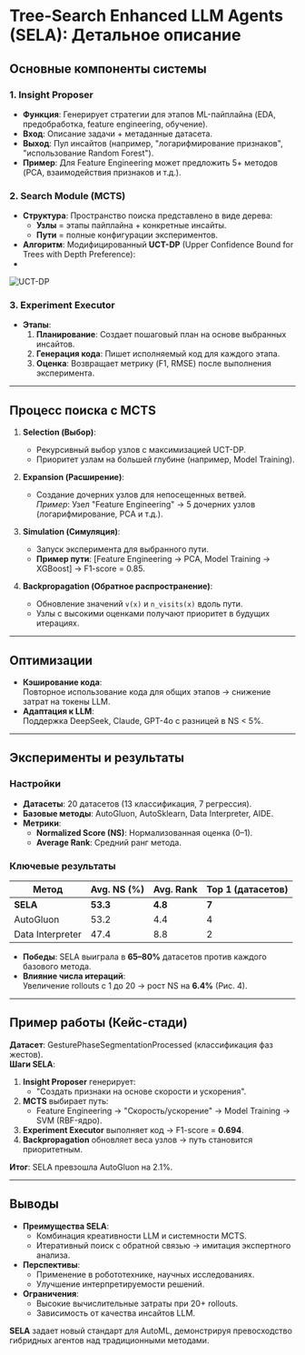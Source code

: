 # Tree-Search Enhanced LLM Agents (SELA): Детальное описание

##  Основные компоненты системы

### 1. **Insight Proposer**
- **Функция**: Генерирует стратегии для этапов ML-пайплайна (EDA, предобработка, feature engineering, обучение).  
- **Вход**: Описание задачи + метаданные датасета.  
- **Выход**: Пул инсайтов (например, "логарифмирование признаков", "использование Random Forest").  
- **Пример**: Для Feature Engineering может предложить 5+ методов (PCA, взаимодействия признаков и т.д.).

### 2. **Search Module (MCTS)**
- **Структура**: Пространство поиска представлено в виде дерева:  
  - **Узлы** = этапы пайплайна + конкретные инсайты.  
  - **Пути** = полные конфигурации экспериментов.  
- **Алгоритм**: Модифицированный **UCT-DP** (Upper Confidence Bound for Trees with Depth Preference): 
-  
 ![UCT-DP](D:\Mephi\22kaf\4sem\AgentSystem\LangChain\research\img\LaTex_f.png)

### 3. **Experiment Executor**
- **Этапы**:  
  1. **Планирование**: Создает пошаговый план на основе выбранных инсайтов.  
  2. **Генерация кода**: Пишет исполняемый код для каждого этапа.  
  3. **Оценка**: Возвращает метрику (F1, RMSE) после выполнения эксперимента.

---

##  Процесс поиска с MCTS

1. **Selection (Выбор)**:  
   - Рекурсивный выбор узлов с максимизацией UCT-DP.  
   - Приоритет узлам на большей глубине (например, Model Training).

2. **Expansion (Расширение)**:  
   - Создание дочерних узлов для непосещенных ветвей.  
   *Пример*: Узел "Feature Engineering" → 5 дочерних узлов (логарифмирование, PCA и т.д.).

3. **Simulation (Симуляция)**:  
   - Запуск эксперимента для выбранного пути.  
   - **Пример пути**: [Feature Engineering → PCA, Model Training → XGBoost] → F1-score = 0.85.

4. **Backpropagation (Обратное распространение)**:  
   - Обновление значений `v(x)` и `n_visits(x)` вдоль пути.  
   - Узлы с высокими оценками получают приоритет в будущих итерациях.

---

##  Оптимизации

- **Кэширование кода**:  
  Повторное использование кода для общих этапов → снижение затрат на токены LLM.  
- **Адаптация к LLM**:  
  Поддержка DeepSeek, Claude, GPT-4o с разницей в NS < 5%.

---

##  Эксперименты и результаты

### Настройки
- **Датасеты**: 20 датасетов (13 классификация, 7 регрессия).  
- **Базовые методы**: AutoGluon, AutoSklearn, Data Interpreter, AIDE.  
- **Метрики**:  
  - **Normalized Score (NS)**: Нормализованная оценка (0–1).  
  - **Average Rank**: Средний ранг метода.

### Ключевые результаты
| Метод          | Avg. NS (%) | Avg. Rank | Top 1 (датасетов) |  
|----------------|-------------|-----------|-------------------|  
| **SELA**       | **53.3**    | **4.8**   | **7**             |  
| AutoGluon      | 53.2        | 4.4       | 4                 |  
| Data Interpreter| 47.4        | 8.8       | 2                 |  

- **Победы**: SELA выиграла в **65–80%** датасетов против каждого базового метода.  
- **Влияние числа итераций**:  
  Увеличение rollouts с 1 до 20 → рост NS на **6.4%** (Рис. 4).  

---

##  Пример работы (Кейс-стади)

**Датасет**: GesturePhaseSegmentationProcessed (классификация фаз жестов).  
**Шаги SELA**:  
1. **Insight Proposer** генерирует:  
   - "Создать признаки на основе скорости и ускорения".  
2. **MCTS** выбирает путь:  
   - Feature Engineering → "Скорость/ускорение" → Model Training → SVM (RBF-ядро).  
3. **Experiment Executor** выполняет код → F1-score = **0.694**.  
4. **Backpropagation** обновляет веса узлов → путь становится приоритетным.

**Итог**: SELA превзошла AutoGluon на 2.1%.

---

##  Выводы
- **Преимущества SELA**:  
  - Комбинация креативности LLM и системности MCTS.  
  - Итеративный поиск с обратной связью → имитация экспертного анализа.  
- **Перспективы**:  
  - Применение в робототехнике, научных исследованиях.  
  - Улучшение интерпретируемости решений.  
- **Ограничения**:  
  - Высокие вычислительные затраты при 20+ rollouts.  
  - Зависимость от качества инсайтов LLM.

**SELA** задает новый стандарт для AutoML, демонстрируя превосходство гибридных агентов над традиционными методами.